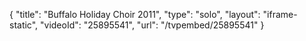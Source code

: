 {
    "title": "Buffalo Holiday Choir 2011",
    "type": "solo",
    "layout": "iframe-static",
    "videoId": "25895541",
    "url": "\/tvpembed\/25895541"
}